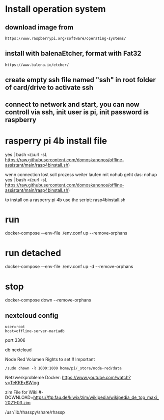 # Install operation system
## download image from
    https://www.raspberrypi.org/software/operating-systems/
## install with balenaEtcher, format with Fat32
    https://www.balena.io/etcher/
## create empty ssh file named "ssh" in root folder of card/drive to activate ssh
## connect to network and start, you can now controll via ssh, init user is pi, init password is raspberry

# rasperry pi 4b install file

yes | bash <(curl -sL https://raw.githubusercontent.com/domoskanonos/offline-assistant/main/rasp4binstall.sh)


wenn connection lost soll prozess weiter laufen mit nohub geht das:
 nohup yes | bash <(curl -sL https://raw.githubusercontent.com/domoskanonos/offline-assistant/main/rasp4binstall.sh)



to install on a rasperry pi 4b use the script:
    rasp4binstall.sh

# run
docker-compose --env-file ./env.conf up --remove-orphans 

# run detached
docker-compose --env-file ./env.conf up -d --remove-orphans 

# stop
docker-compose down --remove-orphans


## nextcloud config
    user=root
    host=offline-server-mariadb

port 3306

db nextcloud

Node Red Volumen Rights to set !! Important
    
    /sudo chown -R 1000:1000 home/pi/_store/node-red/data


Netzwerkprobleme Docker:
https://www.youtube.com/watch?v=TeKKExBWiog




zim File for Wiki
#- DOWNLOAD=https://ftp.fau.de/kiwix/zim/wikipedia/wikipedia_de_top_maxi_2021-03.zim


/usr/lib/rhasspy/share/rhassp
